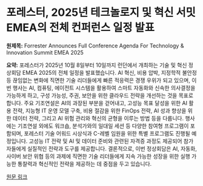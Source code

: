# 포레스터, 2025년 테크놀로지 및 혁신 서밋 EMEA의 전체 컨퍼런스 일정 발표

**원제목:** Forrester Announces Full Conference Agenda For Technology &amp; Innovation Summit EMEA 2025

**요약:** 포레스터가 2025년 10월 8일부터 10일까지 런던에서 개최하는 기술 및 혁신 정상회담 EMEA 2025의 전체 일정을 발표했습니다.  AI 혁신, 비용 압박, 지정학적 불안정 등 끊임없는 변화에 직면한 기술 리더들에게 빠른 적응력은 경쟁 우위가 되고 있으며, 이번 행사는 AI, 컴퓨팅, 에이전트 시스템을 활용하여 스마트 자동화와 신속한 의사결정을 가능하게 하고, 구성 가능성, 주권, 보안을 위한 클라우드 전략을 개선하는 것을 목표로 합니다.  주요 기조연설은 AI의 과장된 부분을 걷어내고, 고성능 목표 달성을 위한 AI 활용 전략, 지능형 IT 운영 모델 구축, 비용 절감을 위한 FinOps 전략, AI 성과 향상을 위한 데이터 전략, 그리고 AI 위험 관리와 혁신의 균형을 이루는 방법 등을 다룹니다.  행사에는 기조연설 외에도  워크숍, 분석가와의 일대일 세션 등 다양한 참여형 프로그램이 포함되며, 포레스터 기술 어워드 시상식과 C-레벨 임원을 위한 특별 프로그램도 진행될 예정입니다.  고성능 IT 전략 및 AI 및 데이터 준비와 관련된 자격증 과정도 제공되어 참가자들에게 실질적인 전략과 도구를 제공합니다.  결론적으로, 이번 정상회담은 AI, 자동화, 사이버 보안 위협 등의 과제에 직면한 기술 리더들에게 지속 가능한 성장을 위한 실행 가능한 통찰력과 혁신적인 전략을 제공하는 데 중점을 두고 있습니다.

[원문 링크](https://www.theglobeandmail.com/investing/markets/markets-news/Business%20Wire/33608394/forrester-announces-full-conference-agenda-for-technology-innovation-summit-emea-2025/)
